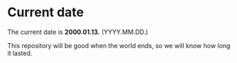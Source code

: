 # Current date

The current date is **2000.01.13.** (YYYY.MM.DD.)

This repository will be good when the world ends, so we will know how long it lasted.